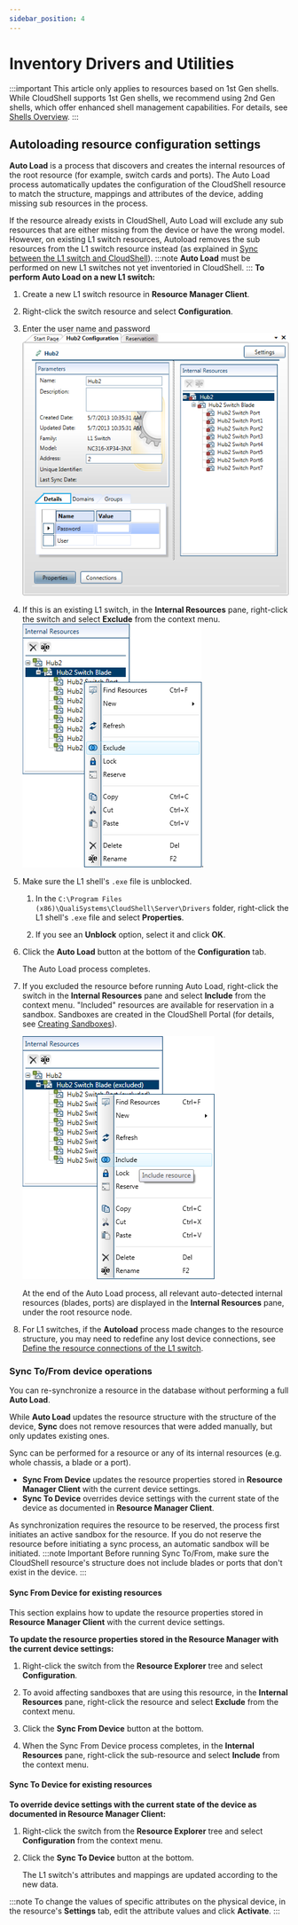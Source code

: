 ```yaml
---
sidebar_position: 4
---
```


# Inventory Drivers and Utilities
:::important
This article only applies to resources based on 1st Gen shells. While CloudShell supports 1st Gen shells, we recommend using 2nd Gen shells, which offer enhanced shell management capabilities. For details, see [Shells Overview](../../../intro/features/shells.md).
:::
## Autoloading resource configuration settings

**Auto Load** is a process that discovers and creates the internal resources of the root resource (for example, switch cards and ports). The Auto Load process automatically updates the configuration of the CloudShell resource to match the structure, mappings and attributes of the device, adding missing sub resources in the process.

If the resource already exists in CloudShell, Auto Load will exclude any sub resources that are either missing from the device or have the wrong model. However, on existing L1 switch resources, Autoload removes the sub resources from the L1 switch resource instead (as explained in [Sync between the L1 switch and CloudShell](../inventory-operations/connectivity-control/l1-switches.md#sync-between-the-l1-switch-and-cloudshell)).
:::note
**Auto Load** must be performed on new L1 switches not yet inventoried in CloudShell.
:::
**To perform Auto Load on a new L1 switch:**

1. Create a new L1 switch resource in **Resource Manager Client**.
2. Right-click the switch resource and select **Configuration**.
3. Enter the user name and password  
    ![](/Images/Admin-Guide/Inventory-Operations/Inven-Opers_9.png)
4. If this is an existing L1 switch, in the **Internal Resources** pane, right-click the switch and select **Exclude** from the context menu.  
    ![](/Images/Admin-Guide/Inventory-Operations/InternalResExclude.png).
5. Make sure the L1 shell's `.exe` file is unblocked.
    
    1. In the `C:\Program Files (x86)\QualiSystems\CloudShell\Server\Drivers` folder, right-click the L1 shell's `.exe` file and select **Properties**.
        
    2. If you see an **Unblock** option, select it and click **OK**.
        

5. Click the **Auto Load** button at the bottom of the **Configuration** tab.
    
    The Auto Load process completes.
    
6. If you excluded the resource before running Auto Load, right-click the switch in the **Internal Resources** pane and select **Include** from the context menu. "Included" resources are available for reservation in a sandbox. Sandboxes are created in the CloudShell Portal (for details, see [Creating Sandboxes](../../../portal/sandboxes/creating-sandboxes.md)).
    
    ![](/Images/Admin-Guide/Inventory-Operations/InternalResInclude.png)
    
    At the end of the Auto Load process, all relevant auto-detected internal resources (blades, ports) are displayed in the **Internal Resources** pane, under the root resource node.
    
7. For L1 switches, if the **Autoload** process made changes to the resource structure, you may need to redefine any lost device connections, see [Define the resource connections of the L1 switch](../inventory-operations/connectivity-control/l1-switches.md#define-the-resource-connections-of-the-l1-switch).

### Sync To/From device operations

You can re-synchronize a resource in the database without performing a full **Auto Load**.

While **Auto Load** updates the resource structure with the structure of the device, **Sync** does not remove resources that were added manually, but only updates existing ones.

Sync can be performed for a resource or any of its internal resources (e.g. whole chassis, a blade or a port).

- **Sync From Device** updates the resource properties stored in **Resource Manager Client** with the current device settings.
- **Sync To Device** overrides device settings with the current state of the device as documented in **Resource Manager Client**.

As synchronization requires the resource to be reserved, the process first initiates an active sandbox for the resource. If you do not reserve the resource before initiating a sync process, an automatic sandbox will be initiated.
:::note Important
Before running Sync To/From, make sure the CloudShell resource's structure does not include blades or ports that don't exist in the device.
:::
#### Sync From Device for existing resources

This section explains how to update the resource properties stored in **Resource Manager Client** with the current device settings.

**To update the resource properties stored in the Resource Manager with the current device settings:**

1. Right-click the switch from the **Resource Explorer** tree and select **Configuration**.
    
2. To avoid affecting sandboxes that are using this resource, in the **Internal Resources** pane, right-click the resource and select **Exclude** from the context menu.
3. Click the **Sync From Device** button at the bottom.

4. When the Sync From Device process completes, in the **Internal Resources** pane, right-click the sub-resource and select **Include** from the context menu.

#### Sync To Device for existing resources

**To override device settings with the current state of the device as documented in Resource Manager Client:**

1. Right-click the switch from the **Resource Explorer** tree and select **Configuration** from the context menu.
2. Click the **Sync To Device** button at the bottom.
    
    The L1 switch's attributes and mappings are updated according to the new data.
    
:::note
To change the values of specific attributes on the physical device, in the resource's **Settings** tab, edit the attribute values and click **Activate**.
:::